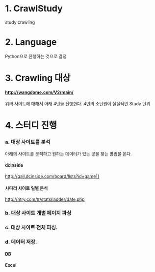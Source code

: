 # 1. CrawlStudy
study crawling
# 2. Language 
Python으로 진행하는 것으로 결정

# 3. Crawling 대상 
#### http://wangdome.com/V2/main/
위의 사이트에 대해서 아래 4번을 진행한다. 
4번의 소단원이 실질적인 Study 단위

# 4. 스터디 진행 
### a. 대상 사이트를 분석
아래의 사이트를 분석하고 원하는 데이터가 있는 곳을 찾는 방법을 본다.
#### dcinside
http://gall.dcinside.com/board/lists?id=game1]
#### 사다리 사이트 일별 분석
http://ntry.com/#/stats/ladder/date.php

### b. 대상 사이트 개별 페이지 파싱 
### c. 대상 사이트 전체 파싱. 
### d. 데이터 저장.
#### DB
#### Excel
